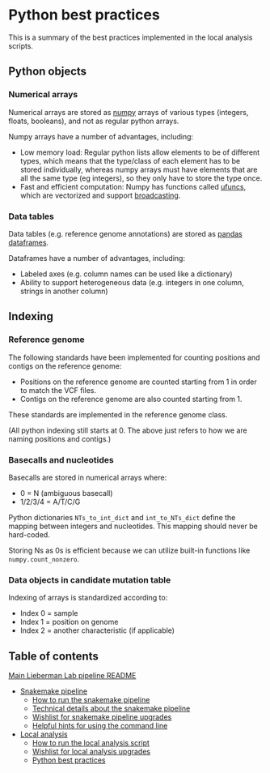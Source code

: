 # Python best practices

This is a summary of the best practices implemented in the local analysis scripts. 


## Python objects

### Numerical arrays

Numerical arrays are stored as [numpy](https://numpy.org) arrays of various types (integers, floats, booleans), and not as regular python arrays. 

Numpy arrays have a number of advantages, including:
* Low memory load: Regular python lists allow elements to be of different types, which means that the type/class of each element has to be stored individually, whereas numpy arrays must have elements that are all the same type (eg integers), so they only have to store the type once.
* Fast and efficient computation: Numpy has functions called [ufuncs](https://numpy.org/doc/stable/user/basics.ufuncs.html#ufuncs-basics), which are vectorized and support [broadcasting](https://numpy.org/doc/stable/user/basics.broadcasting.html).

### Data tables

Data tables (e.g. reference genome annotations) are stored as [pandas](https://pandas.pydata.org) [dataframes](https://pandas.pydata.org/docs/reference/api/pandas.DataFrame.html). 

Dataframes have a number of advantages, including:
* Labeled axes (e.g. column names can be used like a dictionary)
* Ability to support heterogeneous data (e.g. integers in one column, strings in another column)


## Indexing

### Reference genome

The following standards have been implemented for counting positions and contigs on the reference genome:

* Positions on the reference genome are counted starting from 1 in order to match the VCF files.
* Contigs on the reference genome are also counted starting from 1. 

These standards are implemented in the reference genome class.

(All python indexing still starts at 0. The above just refers to how we are naming positions and contigs.)

### Basecalls and nucleotides

Basecalls are stored in numerical arrays where: 

* 0 = N (ambiguous basecall)
* 1/2/3/4 = A/T/C/G

Python dictionaries ```NTs_to_int_dict``` and ```int_to_NTs_dict``` define the mapping between integers and nucleotides. This mapping should never be hard-coded.

Storing Ns as 0s is efficient because we can utilize built-in functions like ```numpy.count_nonzero```.

### Data objects in candidate mutation table

Indexing of arrays is standardized according to: 
* Index 0 = sample
* Index 1 = position on genome
* Index 2 = another characteristic (if applicable)


## Table of contents

[Main Lieberman Lab pipeline README](../README.md)
* [Snakemake pipeline](readme_snake_main.md)
	* [How to run the snakemake pipeline](readme_snake_run.md)
	* [Technical details about the snakemake pipeline](readme_snake_rules.md)
	* [Wishlist for snakemake pipeline upgrades](readme_snake_wishlist.md)
	* [Helpful hints for using the command line](readme_snake_basics.md)
* [Local analysis](readme_local_main.md)
	* [How to run the local analysis script](readme_local_run.md)
	* [Wishlist for local analysis upgrades](readme_local_wishlist.md)
	* [Python best practices](readme_local_best.md)

